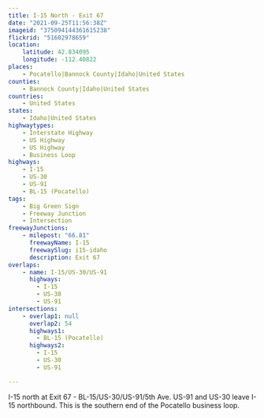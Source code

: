 ```yaml
---
title: I-15 North - Exit 67
date: "2021-09-25T11:56:38Z"
imageid: "375094144361615238"
flickrid: "51602978659"
location:
    latitude: 42.834095
    longitude: -112.40822
places:
    - Pocatello|Bannock County|Idaho|United States
counties:
    - Bannock County|Idaho|United States
countries:
    - United States
states:
    - Idaho|United States
highwaytypes:
    - Interstate Highway
    - US Highway
    - US Highway
    - Business Loop
highways:
    - I-15
    - US-30
    - US-91
    - BL-15 (Pocatello)
tags:
    - Big Green Sign
    - Freeway Junction
    - Intersection
freewayJunctions:
    - milepost: "66.81"
      freewayName: I-15
      freewaySlug: i15-idaho
      description: Exit 67
overlaps:
    - name: I-15/US-30/US-91
      highways:
        - I-15
        - US-30
        - US-91
intersections:
    - overlap1: null
      overlap2: 54
      highways1:
        - BL-15 (Pocatello)
      highways2:
        - I-15
        - US-30
        - US-91

---
```

I-15 north at Exit 67 - BL-15/US-30/US-91/5th Ave.  US-91 and US-30 leave I-15 northbound.  This is the southern end of the Pocatello business loop.